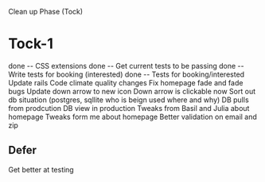 Clean up Phase (Tock)

Tock-1
======
done -- CSS extensions
done -- Get current tests to be passing
done -- Write tests for booking (interested)
done -- Tests for booking/interested
Update rails
Code climate quality changes
Fix homepage fade and fade bugs
Update down arrow to new icon
Down arrow is clickable now
Sort out db situation (postgres, sqllite who is beign used where and why)
DB pulls from prodcution
DB view in production
Tweaks from Basil and Julia about homepage
Tweaks form me about homepage
Better validation on email and zip



Defer
-----
Get better at testing